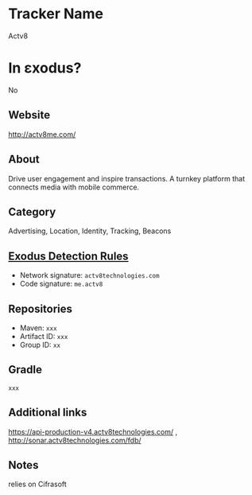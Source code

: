 # Tracker Name
Actv8

# In εxodus?
No

## Website
http://actv8me.com/

## About
Drive user engagement and inspire transactions. A turnkey platform that connects media with mobile commerce.


## Category
Advertising, Location, Identity, Tracking, Beacons

## [Exodus Detection Rules](https://exodus-privacy.eu.org)
*   Network signature: `actv8technologies.com`
*   Code signature: `me.actv8`

## Repositories
*   Maven: `xxx`
*   Artifact ID: `xxx`
*   Group ID: `xx`

## Gradle
`xxx`

## Additional links
https://api-production-v4.actv8technologies.com/ , http://sonar.actv8technologies.com/fdb/

## Notes
relies on Cifrasoft
